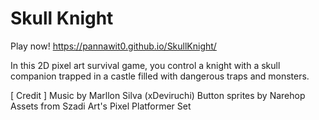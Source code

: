 # Skull Knight

Play now! https://pannawit0.github.io/SkullKnight/

In this 2D pixel art survival game, you control a knight with a skull companion trapped in a castle filled with dangerous traps and monsters. 

[ Credit ]
Music by Marllon Silva (xDeviruchi)
Button sprites by Narehop
Assets from Szadi Art's Pixel Platformer Set
